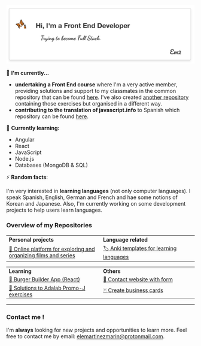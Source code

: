 ![image-20200726173950316](https://github.com/elemarmar/elemarmar/blob/master/images/image-20200726173950316.png)

🔭 **I'm currently...**

- **undertaking a Front End course** where I'm a very active member, providing solutions and support to my classmates in the common repository that can be found [here](https://github.com/adalab/soluciones-alumnas-j). I've also created [another repository](https://github.com/elemarmar/adalab-promo-j-ejercicios) containing those exercises but organised in a different way.
- **contributing to the translation of javascript.info** to Spanish which repository can be found [here](https://github.com/javascript-tutorial/es.javascript.info). 

🌱 **Currently learning:**

- Angular
- React
- JavaScript
- Node.js
- Databases (MongoDB & SQL)

⚡ **Random facts**:

I'm very interested in **learning languages** (not only computer languages). I speak Spanish, English, German and French and hae some notions of Korean and Japanese. Also, I'm currently working on some development projects to help users learn languages.

### Overview of my Repositories

<table>
    <colgroup>
       <col span="1" style="width: 50%;">
       <col span="1" style="width: 50%;">
    </colgroup>
  <tr>
      <td><strong>Personal projects</strong></td>
      <td><strong>Language related</strong></td>
  </tr>
  <tr>
      <td>
         <a href="https://github.com/elemarmar/guilty-cinephiles">🍿 Online platform for exploring and organizing films and series</a>
      </td>
     <td> 
      <a href="https://github.com/elemarmar/my-anki-collection">🏷 Anki templates for learning languages</a>
     </td>
  </tr>
</table>


<table>
    <colgroup>
       <col span="1" style="width: 50%;">
       <col span="1" style="width: 50%;">
    </colgroup>
    <tr>
    <td><strong>Learning</strong></td>
    <td><strong>Others</strong></td>
  </tr>
  <tr>
    <td>
      <a href="https://github.com/elemarmar/burger-builder-app">🍔 Burger Builder App (React)</a>
    </td>
    <td>
    	<a href="https://github.com/Adalab/project-promo-j-module-1-team-4">📲 Contact website with form</a>
     </td>
  </tr>
  <tr>
   <td>
      <a href="https://github.com/elemarmar/adalab-promo-j-ejercicios">📝 Solutions to Adalab Promo-J exercises</a>
   </td>
        <td> <a href="https://github.com/Adalab/project-promo-j-module-2-team-1-morning">🃏 Create business cards</a> </td>
  </tr>
</table>

---

### Contact me !

I'm **always** looking for new projects and opportunities to learn more. Feel free to contact me by email: <a href="mailto:elemartinezmarin@protonmail.com">elemartinezmarin@protonmail.com.</a>


